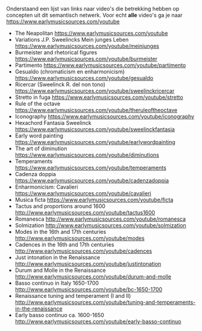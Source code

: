 Onderstaand een lijst van links naar video's die betrekking hebben op concepten uit dit semantisch netwerk. Voor echt **alle** video's ga je naar https://www.earlymusicsources.com/youtube

- The Neapolitan https://www.earlymusicsources.com/youtube
- Variations J.P. Sweelincks Mein junges Leben https://www.earlymusicsources.com/youtube/meinjunges
- Burmeister and rhetorical figures https://www.earlymusicsources.com/youtube/burmeister
- Partimento https://www.earlymusicsources.com/youtube/partimento
- Gesualdo (chromaticism en enharmonicism) https://www.earlymusicsources.com/youtube/gesualdo
- Ricercar (Sweelinck R. del non tono) https://www.earlymusicsources.com/youtube/sweelinckricercar
- Stretto in fuga https://www.earlymusicsources.com/youtube/stretto
- Rule of the octave https://www.earlymusicsources.com/youtube/theruleoftheoctave
- Iconography https://www.earlymusicsources.com/youtube/iconography
- Hexachord Fantasia Sweelinck https://www.earlymusicsources.com/youtube/sweelinckfantasia
- Early word painting https://www.earlymusicsources.com/youtube/earlywordpainting
- The art of diminution https://www.earlymusicsources.com/youtube/diminutions
- Temperaments https://www.earlymusicsources.com/youtube/temperaments
- Cadenza doppia https://www.earlymusicsources.com/youtube/cadenzadoppia
- Enharmonicism: Cavalieri https://www.earlymusicsources.com/youtube/cavalieri
- Musica ficta https://www.earlymusicsources.com/youtube/ficta
- Tactus and proportions around 1600 http://www.earlymusicsources.com/youtube/tactus1600
- Romanesca http://www.earlymusicsources.com/youtube/romanesca
- Solmization http://www.earlymusicsources.com/youtube/solmization
- Modes in the 16th and 17th centuries http://www.earlymusicsources.com/youtube/modes
- Cadences in the 16th and 17th centuries http://www.earlymusicsources.com/youtube/cadences
- Just intonation in the Renaissance http://www.earlymusicsources.com/youtube/justintonation
- Durum and Molle in the Renaissance http://www.earlymusicsources.com/youtube/durum-and-molle
- Basso continuo in Italy 1650-1700 http://www.earlymusicsources.com/youtube/bc-1650-1700
- Renaissance tuning and temperament (I and II) http://www.earlymusicsources.com/youtube/tuning-and-temperaments-in-the-renaissance
- Early basso continuo ca. 1600-1650 http://www.earlymusicsources.com/youtube/early-basso-continuo